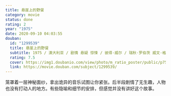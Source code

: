 ```yaml
---
title: 悬崖上的野餐
category: movie
status: done
rating: 2
year: "1975"
date: 2020-09-10 04:03:55
douban:
  id: "1299539"
  title: 悬崖上的野餐
  subtitle: 1975 / 澳大利亚 / 剧情 悬疑 惊悚 / 彼得·威尔 / 瑞秋·罗伯茨 威文·格雷
  rating: 7.5
  cover: https://img1.doubanio.com/view/photo/m_ratio_poster/public/p752812460.jpg
  link: https://movie.douban.com/subject/1299539/
---
```


笼罩着一层神秘面纱，拿出诡异的音乐试图让你紧张。后半段剧情了无生趣，人物也没有打动人的地方。有些隐喻和细节的安排，但感觉并没有讲好这个故事。
